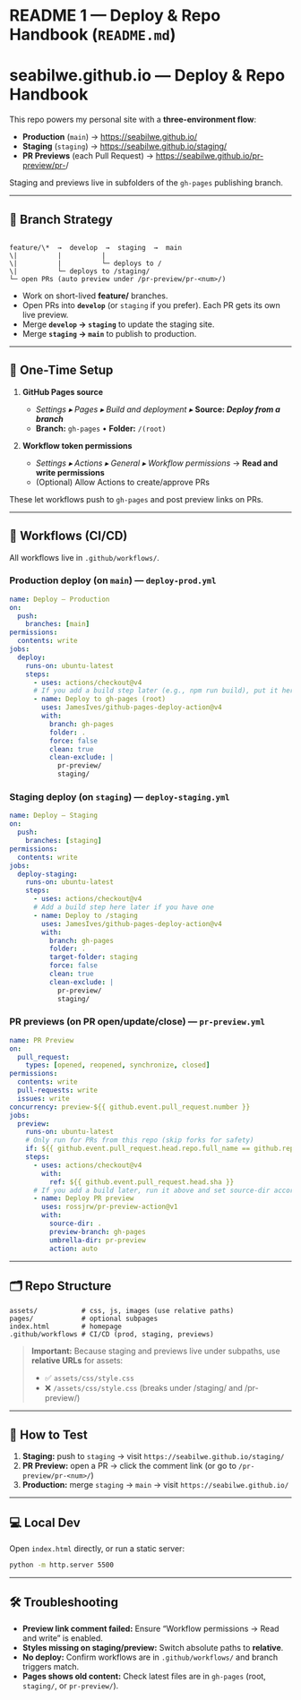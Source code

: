 # README 1 — Deploy & Repo Handbook (`README.md`)


# seabilwe.github.io — Deploy & Repo Handbook

This repo powers my personal site with a **three-environment flow**:

- **Production** (`main`) → https://seabilwe.github.io/
- **Staging** (`staging`) → https://seabilwe.github.io/staging/
- **PR Previews** (each Pull Request) → https://seabilwe.github.io/pr-preview/pr-<number>/

Staging and previews live in subfolders of the `gh-pages` publishing branch.

---

## 🧭 Branch Strategy

```

feature/\*  →  develop  →  staging  →  main
\|          |          |
\|          |          └─ deploys to /
\|          └─ deploys to /staging/
└─ open PRs (auto preview under /pr-preview/pr-<num>/)

````

- Work on short-lived **feature/** branches.
- Open PRs into **`develop`** (or `staging` if you prefer). Each PR gets its own live preview.
- Merge **`develop` → `staging`** to update the staging site.
- Merge **`staging` → `main`** to publish to production.

---

## 🔧 One-Time Setup

1. **GitHub Pages source**
   - *Settings ▸ Pages ▸ Build and deployment ▸* **Source: _Deploy from a branch_**
   - **Branch:** `gh-pages` • **Folder:** `/(root)`

2. **Workflow token permissions**
   - *Settings ▸ Actions ▸ General ▸ Workflow permissions* → **Read and write permissions**
   - (Optional) Allow Actions to create/approve PRs

These let workflows push to `gh-pages` and post preview links on PRs.

---

## 🤖 Workflows (CI/CD)

All workflows live in `.github/workflows/`.

### Production deploy (on `main`) — `deploy-prod.yml`

```yaml
name: Deploy – Production
on:
  push:
    branches: [main]
permissions:
  contents: write
jobs:
  deploy:
    runs-on: ubuntu-latest
    steps:
      - uses: actions/checkout@v4
      # If you add a build step later (e.g., npm run build), put it here
      - name: Deploy to gh-pages (root)
        uses: JamesIves/github-pages-deploy-action@v4
        with:
          branch: gh-pages
          folder: .
          force: false
          clean: true
          clean-exclude: |
            pr-preview/
            staging/
````

### Staging deploy (on `staging`) — `deploy-staging.yml`

```yaml
name: Deploy – Staging
on:
  push:
    branches: [staging]
permissions:
  contents: write
jobs:
  deploy-staging:
    runs-on: ubuntu-latest
    steps:
      - uses: actions/checkout@v4
      # Add a build step here later if you have one
      - name: Deploy to /staging
        uses: JamesIves/github-pages-deploy-action@v4
        with:
          branch: gh-pages
          folder: .
          target-folder: staging
          force: false
          clean: true
          clean-exclude: |
            pr-preview/
            staging/
```

### PR previews (on PR open/update/close) — `pr-preview.yml`

```yaml
name: PR Preview
on:
  pull_request:
    types: [opened, reopened, synchronize, closed]
permissions:
  contents: write
  pull-requests: write
  issues: write
concurrency: preview-${{ github.event.pull_request.number }}
jobs:
  preview:
    runs-on: ubuntu-latest
    # Only run for PRs from this repo (skip forks for safety)
    if: ${{ github.event.pull_request.head.repo.full_name == github.repository }}
    steps:
      - uses: actions/checkout@v4
        with:
          ref: ${{ github.event.pull_request.head.sha }}
      # If you add a build later, run it above and set source-dir accordingly
      - name: Deploy PR preview
        uses: rossjrw/pr-preview-action@v1
        with:
          source-dir: .
          preview-branch: gh-pages
          umbrella-dir: pr-preview
          action: auto
```

---

## 🗂️ Repo Structure

```
assets/           # css, js, images (use relative paths)
pages/            # optional subpages
index.html        # homepage
.github/workflows # CI/CD (prod, staging, previews)
```

> **Important:** Because staging and previews live under subpaths, use **relative URLs** for assets:
>
> * ✅ `assets/css/style.css`
> * ❌ `/assets/css/style.css` (breaks under /staging/ and /pr-preview/)

---

## 🧪 How to Test

1. **Staging:** push to `staging` → visit `https://seabilwe.github.io/staging/`
2. **PR Preview:** open a PR → click the comment link (or go to `/pr-preview/pr-<num>/`)
3. **Production:** merge `staging` → `main` → visit `https://seabilwe.github.io/`

---

## 💻 Local Dev

Open `index.html` directly, or run a static server:

```bash
python -m http.server 5500
```

---

## 🛠 Troubleshooting

* **Preview link comment failed:** Ensure “Workflow permissions → Read and write” is enabled.
* **Styles missing on staging/preview:** Switch absolute paths to **relative**.
* **No deploy:** Confirm workflows are in `.github/workflows/` and branch triggers match.
* **Pages shows old content:** Check latest files are in `gh-pages` (root, `staging/`, or `pr-preview/`).
